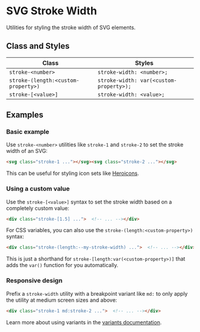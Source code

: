# SVG Stroke Width

Utilities for styling the stroke width of SVG elements.

## Class and Styles

| Class                       | Styles                                  |
|-----------------------------|-----------------------------------------|
| `stroke-<number>`           | `stroke-width: <number>;`              |
| `stroke-(length:<custom-property>)` | `stroke-width: var(<custom-property>);` |
| `stroke-[<value>]`          | `stroke-width: <value>;`               |

## Examples

### Basic example

Use `stroke-<number>` utilities like `stroke-1` and `stroke-2` to set the stroke width of an SVG:

```html
<svg class="stroke-1 ..."></svg><svg class="stroke-2 ..."></svg>
```

This can be useful for styling icon sets like [Heroicons](https://heroicons.com/).

### Using a custom value

Use the `stroke-[<value>]` syntax to set the stroke width based on a completely custom value:

```html
<div class="stroke-[1.5] ...">  <!-- ... --></div>
```

For CSS variables, you can also use the `stroke-(length:<custom-property>)` syntax:

```html
<div class="stroke-(length:--my-stroke-width) ...">  <!-- ... --></div>
```

This is just a shorthand for `stroke-[length:var(<custom-property>)]` that adds the `var()` function for you automatically.

### Responsive design

Prefix a `stroke-width` utility with a breakpoint variant like `md:` to only apply the utility at medium screen sizes and above:

```html
<div class="stroke-1 md:stroke-2 ...">  <!-- ... --></div>
```

Learn more about using variants in the [variants documentation](https://tailwindcss.com/docs/hover-focus-and-other-states).

